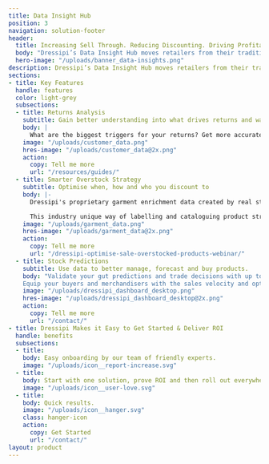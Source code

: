 ```yaml
---
title: Data Insight Hub
position: 3
navigation: solution-footer
header:
  title: Increasing Sell Through. Reducing Discounting. Driving Profitability
  body: "Dressipi’s Data Insight Hub moves retailers from their traditional spreadsheet limitations to real time, deeper insights about customers, transactions, returns and operations, without any coding or IT intervention"
  hero-image: "/uploads/banner_data-insights.png"
description: Dressipi’s Data Insight Hub moves retailers from their traditional spreadsheet limitations to real time, deeper insights about customers, transactions, returns and operations, without any coding or IT intervention
sections:
- title: Key Features
  handle: features
  color: light-grey
  subsections:
  - title: Returns Analysis
    subtitle: Gain better understanding into what drives returns and ways to reduce them
    body: |
      What are the biggest triggers for your returns? Get more accurate and targeted insights that break down returns data, analysing the causes at both category and product level, along with practical ways to reduce them.
    image: "/uploads/customer_data.png"
    hres-image: "/uploads/customer_data@2x.png"
    action:
      copy: Tell me more
      url: "/resources/guides/"
  - title: Smarter Overstock Strategy 
    subtitle: Optimise when, how and who you discount to
    body: |-
      Dressipi's proprietary garment enrichment data created by real stylists is a world first. Each garment receives up to 35 data points which are checked and validated by an in-house stylist team.

      This industry unique way of labelling and cataloguing product streams gives the retailer a useful, data-driven view of all products attributes. It enables the platform to match the right size and fit of each garment to each customer as well as to create automated outfit suggestions in real-time that are personal to every customer.
    image: "/uploads/garment_data.png"
    hres-image: "/uploads/garment_data@2x.png"
    action:
      copy: Tell me more
      url: "/dressipi-optimise-sale-overstocked-products-webinar/"
  - title: Stock Predictions
    subtitle: Use data to better manage, forecast and buy products.
    body: "Validate your gut predictions and trade decisions with up to the minute data.
    Equip your buyers and merchandisers with the sales velocity and optimal size ratios for every product at SKU level to help inform replenishment decisions and the shape of future buys."
    image: "/uploads/dressipi_dashboard_desktop.png"
    hres-image: "/uploads/dressipi_dashboard_desktop@2x.png"
    action:
      copy: Tell me more
      url: "/contact/"
- title: Dressipi Makes it Easy to Get Started & Deliver ROI
  handle: benefits
  subsections:
  - title: 
    body: Easy onboarding by our team of friendly experts.
    image: "/uploads/icon__report-increase.svg"
  - title: 
    body: Start with one solution, prove ROI and then roll out everywhere.
    image: "/uploads/icon__user-love.svg"
  - title: 
    body: Quick results.
    image: "/uploads/icon__hanger.svg"
    class: hanger-icon
    action:
      copy: Get Started
      url: "/contact/"
layout: product
---
```


